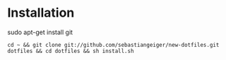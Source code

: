 Installation
============

  sudo apt-get install git

    cd ~ && git clone git://github.com/sebastiangeiger/new-dotfiles.git dotfiles && cd dotfiles && sh install.sh
